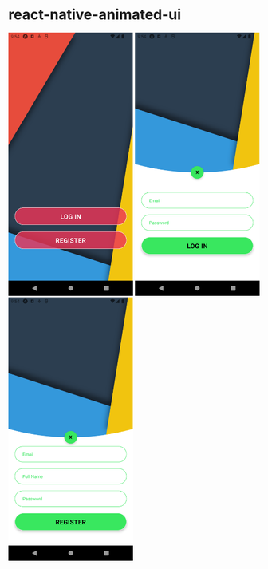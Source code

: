 # react-native-animated-ui


<div>
    <img src="./screenshots/1.png" alt="image deleted" width=250 />
    <img src="./screenshots/2.png" alt="image deleted" width=250 />
    <img src="./screenshots/3.png" alt="image deleted" width=250 />
</div>
